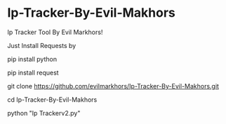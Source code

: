 # Ip-Tracker-By-Evil-Makhors
Ip Tracker Tool By Evil Markhors!

Just Install Requests by 



pip install python


pip install request 


git clone https://github.com/evilmarkhors/Ip-Tracker-By-Evil-Makhors.git


cd Ip-Tracker-By-Evil-Makhors


python "Ip Trackerv2.py"


